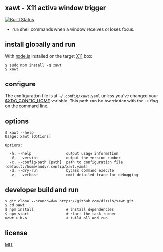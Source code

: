 ## xawt - X11 active window trigger
[![Build Status](https://travis-ci.org/dizzib/xawt.svg?branch=master)](https://travis-ci.org/dizzib/xawt)

- run shell commands when a window receives or loses focus.

## install globally and run

With [node.js] installed on the target [X11] box:

    $ sudo npm install -g xawt
    $ xawt

## configure

The configuration file is at `~/.config/xawt.yaml` unless
you've changed your [$XDG_CONFIG_HOME] variable.
This path can be overridden with the `-c` flag on the command line.

## options

    $ xawt --help
    Usage: xawt [Options]

    Options:

      -h, --help                output usage information
      -V, --version             output the version number
      -c, --config-path [path]  path to configuration file (default:/home/andy/.config/xawt.yaml)
      -d, --dry-run             bypass command execute
      -v, --verbose             emit detailed trace for debugging

## developer build and run

    $ git clone --branch=dev https://github.com/dizzib/xawt.git
    $ cd xawt
    $ npm install               # install dependencies
    $ npm start                 # start the task runner
    xawt > b.a                  # build all and run

## license

[MIT](./LICENSE)

[$XDG_CONFIG_HOME]: http://standards.freedesktop.org/basedir-spec/basedir-spec-latest.html
[node.js]: http://nodejs.org
[X11]: https://en.wikipedia.org/wiki/X_Window_System
